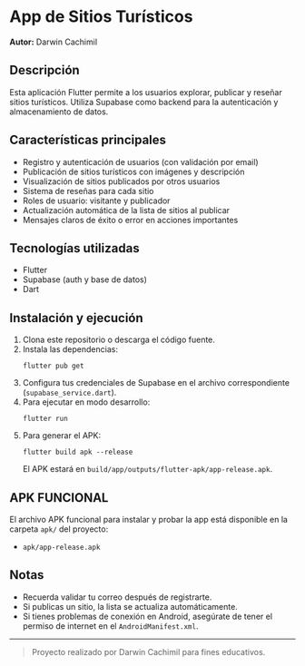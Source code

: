 # App de Sitios Turísticos

**Autor:** Darwin Cachimil

## Descripción
Esta aplicación Flutter permite a los usuarios explorar, publicar y reseñar sitios turísticos. Utiliza Supabase como backend para la autenticación y almacenamiento de datos.

## Características principales
- Registro y autenticación de usuarios (con validación por email)
- Publicación de sitios turísticos con imágenes y descripción
- Visualización de sitios publicados por otros usuarios
- Sistema de reseñas para cada sitio
- Roles de usuario: visitante y publicador
- Actualización automática de la lista de sitios al publicar
- Mensajes claros de éxito o error en acciones importantes

## Tecnologías utilizadas
- Flutter
- Supabase (auth y base de datos)
- Dart

## Instalación y ejecución
1. Clona este repositorio o descarga el código fuente.
2. Instala las dependencias:
   ```
   flutter pub get
   ```
3. Configura tus credenciales de Supabase en el archivo correspondiente (`supabase_service.dart`).
4. Para ejecutar en modo desarrollo:
   ```
   flutter run
   ```
5. Para generar el APK:
   ```
   flutter build apk --release
   ```
   El APK estará en `build/app/outputs/flutter-apk/app-release.apk`.

## APK FUNCIONAL

El archivo APK funcional para instalar y probar la app está disponible en la carpeta `apk/` del proyecto:

- `apk/app-release.apk`



## Notas
- Recuerda validar tu correo después de registrarte.
- Si publicas un sitio, la lista se actualiza automáticamente.
- Si tienes problemas de conexión en Android, asegúrate de tener el permiso de internet en el `AndroidManifest.xml`.

---

> Proyecto realizado por Darwin Cachimil para fines educativos.
